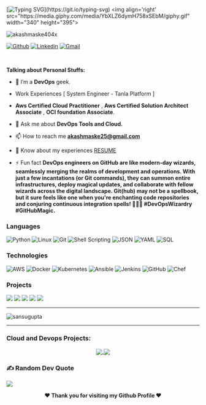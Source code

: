 <!-- Your title -->
[![Typing SVG](https://readme-typing-svg.herokuapp.com?font=Righteous&weight=10&size=30&duration=3000&pause=100&color=016EEA&background=388FFF00&center=true&vCenter=true&width=950&height=50&lines=Hey+Fellas%F0%9F%91%8B%2C+I'm+Akash+Maske+;A+Passionate+Cloud+Native+Developer.;Feel+Free+to+Connect+me.;If+there+is+Anything.;Nice+to+Meet+You+!!!....)](https://git.io/typing-svg)
<img align='right' src="https://media.giphy.com/media/YbXLZ6dymH758xSEbM/giphy.gif" width="340" height="395">
<p align="left"> <img src="https://komarev.com/ghpvc/?username=sansugupta&label=Profile%20views&color=0e75b6&style=flat" alt="akashmaske404x" /> </p>
<!-- Your badges
You can use the website to generate badges: https://shields.io/
-->

[![Github](https://img.shields.io/badge/-Github-000?style=flat&logo=Github&logoColor=white)](https://github.com/akashmaske404x)
[![Linkedin](https://img.shields.io/badge/-LinkedIn-blue?style=flat&logo=Linkedin&logoColor=white)](https://www.linkedin.com/in/akash-maske-3585a7181/)
[![Gmail](https://img.shields.io/badge/-Gmail-c14438?style=flat&logo=Gmail&logoColor=white)](mailto:akashmaske25@gmail.com)


&nbsp;
<!-- Talking about you -->
**Talking about Personal Stuffs:**
- 🔭 I’m a **DevOps** geek.

-  Work Experiences [ System Engineer - Tanla Platform ]
  
- 
  **Aws Certified Cloud Practitioner** , 
  **Aws Certified Solution Architect Associate** ,
  **OCI foundation Associate**.
      
- 💬 Ask me about **DevOps Tools and Cloud.**

- 📫 How to reach me **akashmaske25@gmail.com**

- 📄 Know about my experiences [RESUME]()

- ⚡ Fun fact **DevOps engineers on GitHub are like modern-day wizards, seamlessly merging the realms of development and operations. With just a few incantations (or Git commands), they can summon entire infrastructures, deploy magical updates, and collaborate with fellow wizards across the digital landscape. Git(hub) may not be a spellbook, but it sure feels like one when you're enchanting code repositories and conjuring continuous integration spells! 🧙‍♂️🚀 #DevOpsWizardry #GitHubMagic.**

### Languages

![Python](https://img.shields.io/badge/-Python-000?&logo=Python)
![Linux](https://img.shields.io/badge/-Linux-000?&logo=Linux)
![Git](https://img.shields.io/badge/-Git-000?&logo=Git)
![Shell Scripting](https://img.shields.io/badge/-Shell%20Scripting-000?&logo=GNU%20Bash)
![JSON](https://img.shields.io/badge/-JSON-000?&logo=JSON)
![YAML](https://img.shields.io/badge/-YAML-000?&logo=YAML)
![SQL](https://img.shields.io/badge/-SQL-000?&logo=MySQL)

### Technologies

![AWS](https://img.shields.io/badge/-AWS-000?&logo=Amazon-AWS&logoColor=F90)
![Docker](https://img.shields.io/badge/-Docker-000?&logo=Docker)
![Kubernetes](https://img.shields.io/badge/-Kubernetes-000?&logo=Kubernetes)
![Ansible](https://img.shields.io/badge/-Ansible-000?&logo=Ansible)
![Jenkins](https://img.shields.io/badge/-Jenkins-000?&logo=Jenkins)
![GitHub](https://img.shields.io/badge/-GitHub-000?&logo=GitHub)
![Chef](https://img.shields.io/badge/-Chef-000?&logo=Chef)


### Projects

[![](https://img.shields.io/badge/-🧬%20Python%20Learning-000)](https://github.com/sansugupta/PythonJourney)
[![](https://img.shields.io/badge/-📝%20Shell%20Scripting-000)](https://github.com/sansugupta/Shell-Scripting)
[![](https://img.shields.io/badge/-🗺%20Gossiper-000)](https://github.com/sansugupta/Gossiper)
[![](https://img.shields.io/badge/-🛰%20Stock%20Screen-000)](https://github.com/sansugupta/Stocks-Screen)
[![](https://img.shields.io/badge/-🔊%20SHINE-000)](https://github.com/sansugupta/SHINE)


---

<p><img align="center" src="https://github-readme-stats.vercel.app/api/top-langs?username=sansugupta&show_icons=true&locale=en&layout=compact" alt="sansugupta" /></p>

---

<!-- Its main projects -->
<h3 align="left">Cloud and Devops Projects:</h3>
<p align="center">
  <a href="https://github.com/sansugupta/PythonJourney">
    <img align="center" src="https://github-readme-stats.vercel.app/api/pin/?username=sansugupta&repo=PythonJourney" />
  </a>
  <a href="https://github.com/sansugupta/Shell-Scripting">
    <img align="center" src="https://github-readme-stats.vercel.app/api/pin/?username=sansugupta&repo=Shell-Scripting" />
  </a>
</p>


### ✍️ Random Dev Quote
![](https://quotes-github-readme.vercel.app/api?type=horizontal&theme=radical)
</div>
<div align="center">
<b>❤️ Thank you for visiting my Github Profile ❤️</b>
</div>
